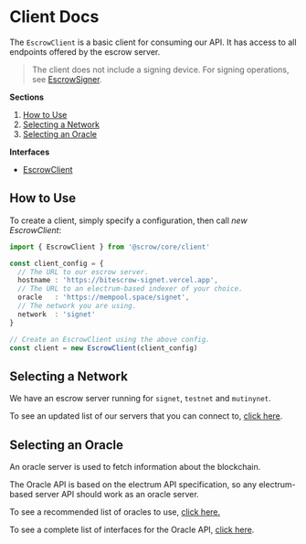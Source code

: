 # Client Docs

The `EscrowClient` is a basic client for consuming our API. It has access to all endpoints offered by the escrow server.

> The client does not include a signing device. For signing operations, see [EscrowSigner](./signer.md).

**Sections**

1. [How to Use](#how-to-use)
2. [Selecting a Network](#selecting-a-network)
3. [Selecting an Oracle](#selecting-an-oracle)

**Interfaces**

- [EscrowClient](./class/client.md)

## How to Use

To create a client, simply specify a configuration, then call _new EscrowClient_:

```ts
import { EscrowClient } from '@scrow/core/client'

const client_config = {
  // The URL to our escrow server.
  hostname : 'https://bitescrow-signet.vercel.app',
  // The URL to an electrum-based indexer of your choice.
  oracle   : 'https://mempool.space/signet',
  // The network you are using.
  network  : 'signet'
}

// Create an EscrowClient using the above config.
const client = new EscrowClient(client_config)
```

## Selecting a Network

We have an escrow server running for `signet`, `testnet` and `mutinynet`.

To see an updated list of our servers that you can connect to, [click here](./servers.md).

## Selecting an Oracle

An oracle server is used to fetch information about the blockchain.

The Oracle API is based on the electrum API specification, so any electrum-based server API should work as an oracle server.

To see a recommended list of oracles to use, [click here.](./servers.md)

To see a complete list of interfaces for the Oracle API, [click here](./interfaces/oracle.md).

